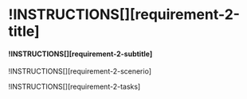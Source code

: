 # !INSTRUCTIONS[][requirement-2-title]

#### !INSTRUCTIONS[][requirement-2-subtitle]

!INSTRUCTIONS[][requirement-2-scenerio]

!INSTRUCTIONS[][requirement-2-tasks]